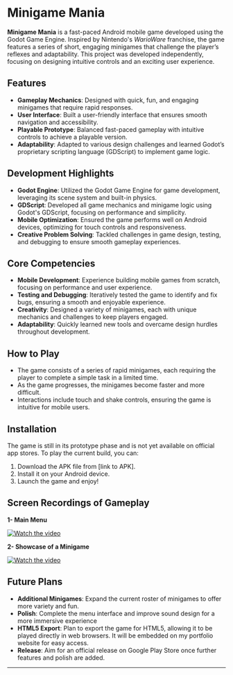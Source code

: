 # Minigame Mania

**Minigame Mania** is a fast-paced Android mobile game developed using the Godot Game Engine. Inspired by Nintendo's *WarioWare* franchise, the game features a series of short, engaging minigames that challenge the player’s reflexes and adaptability. This project was developed independently, focusing on designing intuitive controls and an exciting user experience.

## Features
- **Gameplay Mechanics**: Designed with quick, fun, and engaging minigames that require rapid responses.
- **User Interface**: Built a user-friendly interface that ensures smooth navigation and accessibility.
- **Playable Prototype**: Balanced fast-paced gameplay with intuitive controls to achieve a playable version.
- **Adaptability**: Adapted to various design challenges and learned Godot’s proprietary scripting language (GDScript) to implement game logic.

## Development Highlights
- **Godot Engine**: Utilized the Godot Game Engine for game development, leveraging its scene system and built-in physics.
- **GDScript**: Developed all game mechanics and minigame logic using Godot's GDScript, focusing on performance and simplicity.
- **Mobile Optimization**: Ensured the game performs well on Android devices, optimizing for touch controls and responsiveness.
- **Creative Problem Solving**: Tackled challenges in game design, testing, and debugging to ensure smooth gameplay experiences.

## Core Competencies
- **Mobile Development**: Experience building mobile games from scratch, focusing on performance and user experience.
- **Testing and Debugging**: Iteratively tested the game to identify and fix bugs, ensuring a smooth and enjoyable experience.
- **Creativity**: Designed a variety of minigames, each with unique mechanics and challenges to keep players engaged.
- **Adaptability**: Quickly learned new tools and overcame design hurdles throughout development.

## How to Play
- The game consists of a series of rapid minigames, each requiring the player to complete a simple task in a limited time.
- As the game progresses, the minigames become faster and more difficult.
- Interactions include touch and shake controls, ensuring the game is intuitive for mobile users.

## Installation
The game is still in its prototype phase and is not yet available on official app stores. To play the current build, you can:

1. Download the APK file from [link to APK].
2. Install it on your Android device.
3. Launch the game and enjoy!

## Screen Recordings of Gameplay
**1- Main Menu**

[![Watch the video](https://github.com/user-attachments/assets/05594c42-1deb-4a92-b9f8-cd67c6cf3966)](https://github.com/user-attachments/assets/4e233cdf-9405-4c14-94ec-805412ee4d27 "Main menu")


**2- Showcase of a Minigame**

[![Watch the video](https://github.com/user-attachments/assets/4a4feb87-e7e1-4a66-8adc-069963a5994a)](https://github.com/user-attachments/assets/a0bdb7f4-787d-4621-897a-89d54a9bcdec "Minigame")




## Future Plans
- **Additional Minigames**: Expand the current roster of minigames to offer more variety and fun.
- **Polish**: Complete the menu interface and improve sound design for a more immersive experience
- **HTML5 Export**: Plan to export the game for HTML5, allowing it to be played directly in web browsers. It will be embedded on my portfolio website for easy access.
- **Release**: Aim for an official release on Google Play Store once further features and polish are added.

---



